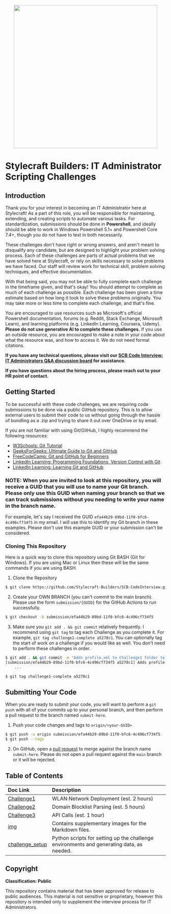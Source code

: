 <p align="center">
  <a href="https://stylecraft.com" target="_blank" alt="Stylecraft Builders Home"><img src="./img/scb_white-background.png" width="450" /></a>
</p>

# Stylecraft Builders: IT Administrator Scripting Challenges

## Introduction

Thank you for your interest in becoming an IT Administrator here at Stylecraft! As a part of this role, you will be responsible for maintaining, extending, and creating scripts to automate various tasks. For standardization, submissions should be done in **Powershell**, and ideally should be able to work in Windows Powershell 5.1+ and Powershell Core 7.4+, though you do not have to test in both necessarily.

These challenges don't have right or wrong answers, and aren't meant to disqualify any candidate, but are designed to highlight your problem solving process. Each of these challenges are parts of actual problems that we have solved here at Stylecraft, or rely on skills necessary to solve problems we have faced. Our staff will review work for technical skill, problem solving techniques, and effective documentation.

With that being said, you may not be able to fully complete each challenge in the timeframe given, and that's okay! You should attempt to complete as much of each challenge as possible. Each challenge has been given a time estimate based on how long it took to solve these problems originally. You may take more or less time to complete each challenge, and that's fine.

You are encouraged to use resources such as Microsoft's official Powershell documentation, forums (e.g. Reddit, Stack Exchange, Microsoft Learn), and learning platforms (e.g. LinkedIn Learning, Coursera, Udemy). **Please do not use generative AI to complete these challenges.** If you use an outside resource, you are encouraged to make a note in your code about what the resource was, and how to access it. We do not need formal citations.

**If you have any technical questions, please visit our [SCB Code Interview: IT Administrators Q&A discussion board](https://github.com/Stylecraft-Builders/SCB-CodeInterview/discussions/1) for assistance.**

**If you have questions about the hiring process, please reach out to your HR point of contact.**


## Getting Started

To be successful with these code challenges, we are requiring code submissions to be done via a public GitHub repository. This is to allow external users to submit their code to us without going through the hassle of bundling as a .zip and trying to share it out over OneDrive or by email.

If you are not familiar with using Git/GitHub, I highly recommend the following resources:

- [W3Schools: Git Tutorial](https://www.w3schools.com/git/default.asp)
- [GeeksForGeeks: Ultimate Guide to Git and GitHub](https://www.geeksforgeeks.org/blogs/ultimate-guide-git-github/)
- [FreeCodeCamp: Git and GitHub for Beginners](https://www.freecodecamp.org/news/git-and-github-for-beginners/)
- [LinkedIn Learning: Programming Foundations, Version Control with Git](https://www.linkedin.com/learning/programming-foundations-version-control-with-git-21044342/don-t-lose-your-work?u=2045532)
- [LinkedIn Learning: Learning Git and GitHub](https://www.linkedin.com/learning/learning-git-and-github-23011330/welcome?u=2045532)

### NOTE: When you are invited to look at this repository, you will receive a GUID that you will use to name your Git branch. Please only use this GUID when naming your branch so that we can track submissions without you needing to write your name in the branch name.

For example, let's say I received the GUID `efa44b29-89bd-11f0-bfc6-4c496cf734f5` in my email. I will use this to identify my Git branch in these examples. Please don't use this example GUID or your submission can't be considered.

### Cloning This Repository

Here is a quick way to clone this repository using Git BASH (Git for Windows). If you are using Mac or Linux then these will be the same commands if you are using BASH.

1. Clone the Repository

```BASH
$ git clone https://github.com/Stylecraft-Builders/SCB-CodeInterview.git
```

2. Create your OWN BRANCH (you can't commit to the main branch). Please use the form `submission/{GUID}` for the GitHub Actions to run successfully.

```BASH
$ git checkout -b submission/efa44b29-89bd-11f0-bfc6-4c496cf734f5
```

3. Make sure you `git add . && git commit` relatively frequently. I recommend using `git tag` to tag each Challenge as you complete it. For example, `git tag challenge1-complete a5278c1`. You can optionally tag the start of work on a challenge if you would like as well. You don't need to perform these challenges in order.

```BASH
$ git add . && git commit -m "Adds profile.xml to Challenge1 folder to finish Challenge1"
[submission/efa44b29-89bd-11f0-bfc6-4c496cf734f5 a5278c1] Adds profile.xml to Challenge1 folder to finish Challenge1
    ...

$ git tag challenge1-complete a5278c1
```

## Submitting Your Code

When you are ready to submit your code, you will want to perform a `git push` with all of your commits up to your personal branch, and then perform a pull request to the branch named `submit-here`.

1. Push your code changes and tags to `origin/<your-GUID>`

```BASH
$ git push -u origin submission/efa44b29-89bd-11f0-bfc6-4c496cf734f5
$ git push --tags
```

2. On GitHub, open a [pull request](https://docs.github.com/en/pull-requests) to merge against the branch name `submit-here`. Please do not open a pull request against the `main` branch or it will be rejected.

## Table of Contents

| Doc Link | Description |
| :------- | :---------- |
| [Challenge1](./Challenge1) | WLAN Network Deployment (est. 2 hours) |
| [Challenge2](./Challenge2) | Domain Blocklist Parsing (est. 5 hours) |
| [Challenge3](./Challenge3) | API Calls (est. 1 hour) |
| [img](./img) | Contains supplementary images for the Markdown files. |
| [challenge_setup](./challenge_setup/) | Python scripts for setting up the challenge environments and generating data, as needed. |

## Copyright

**Classification: Public**

This repository contains material that has been approved for release to public audiences. This material is not sensitive or proprietary, however this repository is intended only to supplement the interview process for IT Administrators.